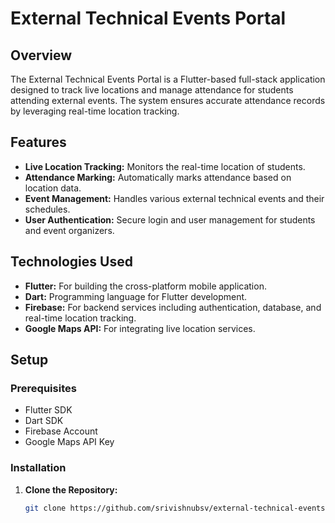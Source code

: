# External Technical Events Portal

## Overview

The External Technical Events Portal is a Flutter-based full-stack application designed to track live locations and manage attendance for students attending external events. The system ensures accurate attendance records by leveraging real-time location tracking.

## Features

- **Live Location Tracking:** Monitors the real-time location of students.
- **Attendance Marking:** Automatically marks attendance based on location data.
- **Event Management:** Handles various external technical events and their schedules.
- **User Authentication:** Secure login and user management for students and event organizers.

## Technologies Used

- **Flutter:** For building the cross-platform mobile application.
- **Dart:** Programming language for Flutter development.
- **Firebase:** For backend services including authentication, database, and real-time location tracking.
- **Google Maps API:** For integrating live location services.

## Setup

### Prerequisites

- Flutter SDK
- Dart SDK
- Firebase Account
- Google Maps API Key

### Installation

1. **Clone the Repository:**

   ```bash
   git clone https://github.com/srivishnubsv/external-technical-events-portal.git
